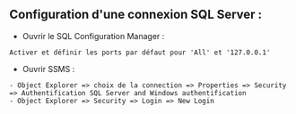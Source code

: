 ## Configuration d'une connexion SQL Server :

- Ouvrir le SQL Configuration Manager :
```
Activer et définir les ports par défaut pour 'All' et '127.0.0.1'
```

- Ouvrir SSMS :
```
- Object Explorer => choix de la connection => Properties => Security => Authentification SQL Server and Windows authentification
- Object Explorer => Security => Login => New Login
```
